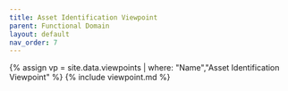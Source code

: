 ```yaml
---
title: Asset Identification Viewpoint
parent: Functional Domain
layout: default
nav_order: 7
---
```

{% assign vp = site.data.viewpoints | where: "Name","Asset Identification Viewpoint" %}
{% include viewpoint.md %}